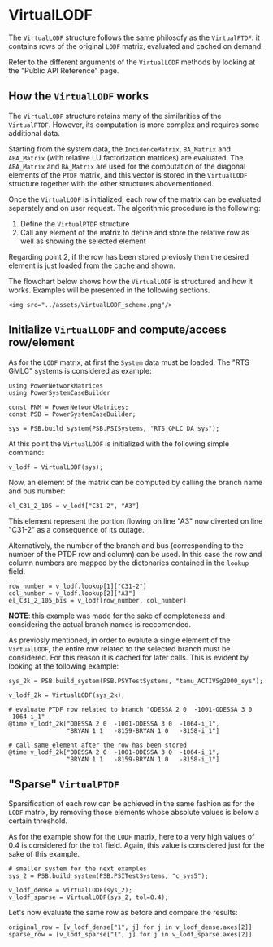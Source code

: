# VirtualLODF

The `VirtualLODF` structure follows the same philosofy as the `VirtualPTDF`: it contains rows of the original `LODF` matrix, evaluated and cached on demand.

Refer to the different arguments of the `VirtualLODF` methods by looking at the "Public API Reference" page.

## How the `VirtualLODF` works

The `VirtualLODF` structure retains many of the similarities of the `VirtualPTDF`. However, its computation is more complex and requires some additional data.

Starting from the system data, the `IncidenceMatrix`, `BA_Matrix` and `ABA_Matrix` (with relative LU factorization matrices) are evaluated. The `ABA_Matrix` and `BA_Matrix` are used for the computation of the diagonal elements of the `PTDF` matrix, and this vector is stored in the `VirtualLODF` structure together with the other structures abovementioned.

Once the `VirtualLODF` is initialized, each row of the matrix can be evaluated separately and on user request. The algorithmic procedure is the following:
1. Define the `VirtualPTDF` structure
2. Call any element of the matrix to define and store the relative row as well as showing the selected element

Regarding point 2, if the row has been stored previosly then the desired element is just loaded from the cache and shown.

The flowchart below shows how the `VirtualLODF` is structured and how it works. Examples will be presented in the following sections.

```@raw html
<img src="../assets/VirtualLODF_scheme.png"/>
```

## Initialize `VirtualLODF` and compute/access row/element

As for the `LODF` matrix, at first the `System` data must be loaded. The "RTS GMLC" systems is considered as example:

``` @repl tutorial_VirtualPTDF_matrix
using PowerNetworkMatrices
using PowerSystemCaseBuilder

const PNM = PowerNetworkMatrices;
const PSB = PowerSystemCaseBuilder;

sys = PSB.build_system(PSB.PSISystems, "RTS_GMLC_DA_sys");
```

At this point the `VirtualLODF` is initialized with the following simple command:

``` @repl tutorial_VirtualPTDF_matrix
v_lodf = VirtualLODF(sys);
```

Now, an element of the matrix can be computed by calling the branch name and bus number:

``` @repl tutorial_VirtualPTDF_matrix
el_C31_2_105 = v_lodf["C31-2", "A3"]
```

This element represent the portion flowing on line "A3" now diverted on line "C31-2" as a consequence of its outage.

Alternatively, the number of the branch and bus (corresponding to the number of the PTDF row and column) can be used. In this case the row and column numbers are mapped by the dictonaries contained in the `lookup` field. 

``` @repl tutorial_VirtualPTDF_matrix
row_number = v_lodf.lookup[1]["C31-2"]
col_number = v_lodf.lookup[2]["A3"]
el_C31_2_105_bis = v_lodf[row_number, col_number]
```

**NOTE**: this example was made for the sake of completeness and considering the actual branch names is reccomended.

As previosly mentioned, in order to evalute a single element of the `VirtualLODF`, the entire row related to the selected branch must be considered. For this reason it is cached for later calls.
This is evident by looking at the following example:

``` @repl tutorial_VirtualPTDF_matrix
sys_2k = PSB.build_system(PSB.PSYTestSystems, "tamu_ACTIVSg2000_sys");

v_lodf_2k = VirtualLODF(sys_2k);

# evaluate PTDF row related to branch "ODESSA 2 0  -1001-ODESSA 3 0  -1064-i_1"
@time v_lodf_2k["ODESSA 2 0  -1001-ODESSA 3 0  -1064-i_1", 
                "BRYAN 1 1   -8159-BRYAN 1 0   -8158-i_1"]

# call same element after the row has been stored
@time v_lodf_2k["ODESSA 2 0  -1001-ODESSA 3 0  -1064-i_1", 
                "BRYAN 1 1   -8159-BRYAN 1 0   -8158-i_1"]
```

## "Sparse" `VirtualPTDF`

Sparsification of each row can be achieved in the same fashion as for the `LODF` matrix, by removing those elements whose absolute values is below a certain threshold.

As for the example show for the `LODF` matrix, here to a very high values of 0.4 is considered for the `tol` field. Again, this value is considered just for the sake of this example.

``` @repl tutorial_VirtualPTDF_matrix
# smaller system for the next examples
sys_2 = PSB.build_system(PSB.PSITestSystems, "c_sys5");

v_lodf_dense = VirtualLODF(sys_2);
v_lodf_sparse = VirtualLODF(sys_2, tol=0.4);
```

Let's now evaluate the same row as before and compare the results:
``` @repl tutorial_VirtualPTDF_matrix
original_row = [v_lodf_dense["1", j] for j in v_lodf_dense.axes[2]]
sparse_row = [v_lodf_sparse["1", j] for j in v_lodf_sparse.axes[2]]
```
